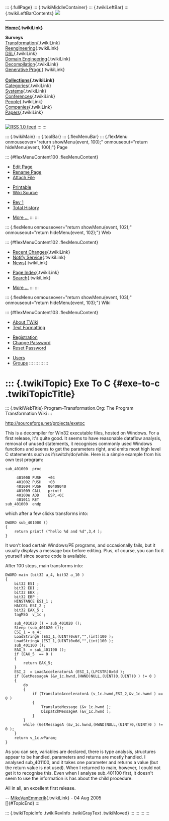 ::: {.fullPage}
::: {.twikiMiddleContainer}
::: {.twikiLeftBar}
::: {.twikiLeftBarContents}
![](../pub/transformation.gif)

------------------------------------------------------------------------

**[Home](WebHome){.twikiLink}**

**Surveys**\
[Transformation](ProgramTransformation){.twikiLink}\
[Reengineering](ReengineeringWiki){.twikiLink}\
[DSL](DomainSpecificLanguages){.twikiLink}\
[Domain Engineering](DomainEngineering){.twikiLink}\
[Decompilation](DeCompilation){.twikiLink}\
[Generative Progr.](GenerativeProgrammingWiki){.twikiLink}\
\
**[Collections](CategoryCollection){.twikiLink}**\
[Categories](CategoryCategory){.twikiLink}\
[Systems](TransformationSystems){.twikiLink}\
[Conferences](TransformationConferences){.twikiLink}\
[People](TransformationPeople){.twikiLink}\
[Companies](TransformationCompanies){.twikiLink}\
[Papers](CategoryPaper){.twikiLink}

------------------------------------------------------------------------

[![](../pub/rss.gif "RSS 1.0 feed")](WebRss@skin=rss)
:::
:::

::: {.twikiMain}
::: {.toolBar}
::: {.flexMenuBar}
::: {.flexMenu onmouseover="return showMenu(event, 100);" onmouseout="return hideMenu(event, 100);"}
Page

::: {#flexMenuContent100 .flexMenuContent}
-   [Edit
    Page](http://www.program-transformation.org/edit/Transform/ExeToC?t=1536826477)
-   [Rename
    Page](http://www.program-transformation.org/rename/Transform/ExeToC)
-   [Attach
    File](http://www.program-transformation.org/attach/Transform/ExeToC)

<!-- -->

-   [Printable](http://www.program-transformation.org/view/Transform/ExeToC?skin=print.pattern)
-   [Wiki
    Source](http://www.program-transformation.org/view/Transform/ExeToC?skin=text&raw=on&contenttype=text/plain)

<!-- -->

-   [Rev
    1](http://www.program-transformation.org/view/Transform/ExeToC?rev=1.1)
-   [Total
    History](http://www.program-transformation.org/rdiff/Transform/ExeToC)

<!-- -->

-   [More
    \...](http://www.program-transformation.org/oops/Transform/ExeToC?template=oopsmore&param1=1.1&param2=1.1)
:::
:::

::: {.flexMenu onmouseover="return showMenu(event, 102);" onmouseout="return hideMenu(event, 102);"}
Web

::: {#flexMenuContent102 .flexMenuContent}
-   [Recent Changes](WebChanges){.twikiLink}
-   [Notify Service](WebNotify){.twikiLink}
-   [News](WebNews){.twikiLink}

<!-- -->

-   [Page Index](WebIndex){.twikiLink}
-   [Search](WebSearch){.twikiLink}

<!-- -->

-   [More
    \...](http://www.program-transformation.org/oops/Transform/ExeToC?template=oopsmore&param1=1.1&param2=1.1)
:::
:::

::: {.flexMenu onmouseover="return showMenu(event, 103);" onmouseout="return hideMenu(event, 103);"}
Wiki

::: {#flexMenuContent103 .flexMenuContent}
-   [About
    TWiki](http://www.program-transformation.org/view/TWiki/WebHome)
-   [Text
    Formatting](http://www.program-transformation.org/view/TWiki/TextFormattingRules)

<!-- -->

-   [Registration](http://www.program-transformation.org/view/TWiki/TWikiRegistration)
-   [Change
    Password](http://www.program-transformation.org/view/TWiki/ChangePassword)
-   [Reset
    Password](http://www.program-transformation.org/view/TWiki/ResetPassword)

<!-- -->

-   [Users](http://www.program-transformation.org/view/Main/TWikiUsers)
-   [Groups](http://www.program-transformation.org/view/Main/TWikiGroups)
:::
:::
:::
:::

::: {.twikiTopic}
Exe To C {#exe-to-c .twikiTopicTitle}
========

::: {.twikiWebTitle}
Program-Transformation.Org: The Program Transformation Wiki
:::

<http://sourceforge.net/projects/exetoc>

This is a decompiler for Win32 executable files, hosted on Windows. For
a first release, it\'s quite good. It seems to have reasonable dataflow
analysis, removal of unused statements, it recognises commonly used
Windows functions and seems to get the parameters right, and emits most
high level C statements such as if/switch/do/while. Here is a simple
example from his own test program:

    sub_401000  proc

         401000 PUSH   +04
         401002 PUSH   +03
         401004 PUSH   00408040
         401009 CALL   printf
         40100e ADD    ESP,+0C
         401011 RET
    sub_401000  endp

which after a few clicks transforms into:

    DWORD sub_401000 ()
    {
        return printf ("hello %d and %d",3,4 );
    }

It won\'t load certain Windows/PE programs, and occasionally fails, but
it usually displays a message box before editing. Plus, of course, you
can fix it yourself since source code is available.

After 100 steps, main transforms into:

    DWORD main (bit32 a_4, bit32 a_10 )
    {
        bit32 ESI ;
        bit32 EDI ;
        bit32 EBX ;
        bit32 EBP ;
        HINSTANCE ESI_1 ;
        HACCEL ESI_2 ;
        bit32 EAX_5 ;
        tagMSG  v_1c ;

        sub_401020 () = sub_401020 ();
        Sleep (sub_401020 ());
        ESI_1 = a_4;
        LoadStringA (ESI_1,(UINT)0x67,"",(int)100 );
        LoadStringA (ESI_1,(UINT)0x6d,"",(int)100 );
        sub_401100 ();
        EAX_5  = sub_401190 ();
        if (EAX_5  == 0 )
        {
            return EAX_5;
        }
        ESI_2  = LoadAcceleratorsA (ESI_1,(LPCSTR)0x6d );
        if (GetMessageA (&v_1c.hwnd,(HWND)NULL,(UINT)0,(UINT)0 ) != 0 )
        {
            do
            {
                if (TranslateAcceleratorA (v_1c.hwnd,ESI_2,&v_1c.hwnd ) == 0 )
                {
                    TranslateMessage (&v_1c.hwnd );
                    DispatchMessageA (&v_1c.hwnd );
                }
            }
            while (GetMessageA (&v_1c.hwnd,(HWND)NULL,(UINT)0,(UINT)0 ) != 0 );
        }
        return v_1c.wParam;
    }

As you can see, variables are declared, there is type analysis,
structures appear to be handled, parameters and returns are mostly
handled. I analysed sub\_401100, and it takes one parameter and returns
a value (but the return value is not used). When I returned to main,
however, I could not get it to recognise this. Even when I analyse
sub\_401100 first, it doesn\'t seem to use the information is has about
the child procedure.

All in all, an excellent first release.

\-- [MikeVanEmmerik](../Main/MikeVanEmmerik){.twikiLink} - 04 Aug 2005\
[]{#TopicEnd}
:::

::: {.twikiTopicInfo .twikiRevInfo .twikiGrayText .twikiMoved}
:::
:::
:::
:::
